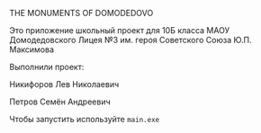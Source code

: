 THE MONUMENTS OF DOMODEDOVO

Это приложение школьный проект для 10Б класса МАОУ Домодедовского Лицея №3 им. героя Советского Союза Ю.П. Максимова

Выполнили проект:

Никифоров Лев Николаевич

Петров Семён Андреевич

Чтобы запустить используйте `main.exe`
